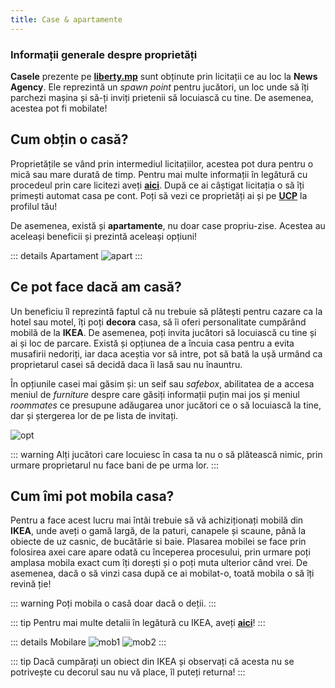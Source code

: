 ```yaml
---
title: Case & apartamente
---
```


### Informații generale despre proprietăți

**Casele** prezente pe [**liberty.mp**](https://ucp.liberty.mp) sunt obținute prin licitații ce au loc la **News Agency**. Ele reprezintă un *spawn point* pentru jucători, un loc unde să îți parchezi mașina și să-ți inviți prietenii să locuiască cu tine. De asemenea, acestea pot fi mobilate!

## Cum obțin o casă?

Proprietățile se vând prin intermediul licitațiilor, acestea pot dura pentru o mică sau mare durată de timp. Pentru mai multe informații în legătură cu procedeul prin care licitezi aveți [**aici**](https://wiki.liberty.mp/economy/businesses#news-agency). După ce ai câștigat licitația o să îți primești automat casa pe cont. Poți să vezi ce proprietăți ai și pe [**UCP**](https://ucp.liberty.mp) la profilul tău!

De asemenea, există și **apartamente**, nu doar case propriu-zise. Acestea au aceleași beneficii și prezintă aceleași opțiuni!

::: details Apartament
<Image src="http://i.imgur.com/y6Z7q2a.gif" alt="apart" />
:::

## Ce pot face dacă am casă?

Un beneficiu îl reprezintă faptul că nu trebuie să plătești pentru cazare ca la hotel sau motel, îți poți **decora** casa, să îi oferi personalitate cumpărând mobilă de la **IKEA**. De asemenea, poți invita jucători să locuiască cu tine și ai și loc de parcare. Există și opțiunea de a încuia casa pentru a evita musafirii nedoriți, iar daca aceștia vor să intre, pot să bată la ușă urmând ca proprietarul casei să decidă daca îi lasă sau nu înauntru. 

În opțiunile casei mai găsim și: un seif sau *safebox*, abilitatea de a accesa meniul de *furniture* despre care găsiți informații puțin mai jos și meniul *roommates* ce presupune adăugarea unor jucători ce o să locuiască la tine, dar și ștergerea lor de pe lista de invitați. 

<Image src="https://i.imgur.com/v1Gw166.png" alt="opt" />

::: warning
Alți jucători care locuiesc în casa ta nu o să plătească nimic, prin urmare proprietarul nu face bani de pe urma lor.
:::

## Cum îmi pot mobila casa?

Pentru a face acest lucru mai întâi trebuie să vă achiziționați mobilă din **IKEA**, unde aveți o gamă largă, de la paturi, canapele și scaune, până la obiecte de uz casnic, de bucătărie si baie. Plasarea mobilei se face prin folosirea axei care apare odată cu începerea procesului, prin urmare poți amplasa mobila exact cum îți dorești și o poți muta ulterior când vrei. De asemenea, dacă o să vinzi casa după ce ai mobilat-o, toată mobila o să îți revină ție!

::: warning
Poți mobila o casă doar dacă o deții.
:::

::: tip
Pentru mai multe detalii în legătură cu IKEA, aveți [**aici**](https://wiki.liberty.mp/economy/businesses#furniture-store)!
:::

::: details Mobilare
<Image src="http://i.imgur.com/UsEelPK.gif" alt="mob1" />
<Image src="http://i.imgur.com/v9UqBUV.gif" alt="mob2" />
:::

::: tip
Dacă cumpărați un obiect din IKEA și observați că acesta nu se potrivește cu decorul sau nu vă place, îl puteți returna!
:::
